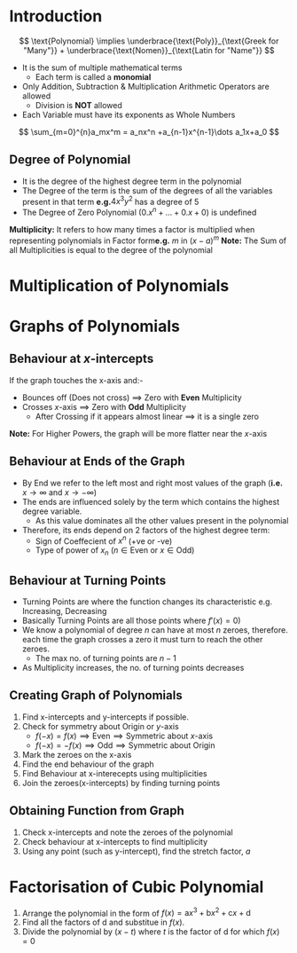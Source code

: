 # Introduction
$$
\text{Polynomial} \implies \underbrace{\text{Poly}}_{\text{Greek for "Many"}} + \underbrace{\text{Nomen}}_{\text{Latin for "Name"}}
$$

- It is the sum of multiple mathematical terms
	- Each term is called a **monomial**
- Only Addition, Subtraction & Multiplication Arithmetic Operators are allowed
	- Division is **NOT** allowed
- Each Variable must have its exponents as Whole Numbers

$$
\sum_{m=0}^{n}a_mx^m = a_nx^n +a_{n-1}x^{n-1}\dots a_1x+a_0
$$

## Degree of Polynomial
- It is the degree of the highest degree term in the polynomial
- The Degree of the term is the sum of the degrees of all the variables present in that term **e.g.**$4x^3y^2$ has a degree of $5$
- The Degree of Zero Polynomial $(0.x^n +\dots+0.x+0)$ is undefined

**Multiplicity:** It refers to how many times a factor is multiplied when representing polynomials in Factor form**e.g.** $m$ in $(x-a)^m$
**Note:** The Sum of all Multiplicities is equal to the degree of the polynomial

# Multiplication of Polynomials

# Graphs of Polynomials
## Behaviour at $x$-intercepts
If the graph touches the x-axis and:-
- Bounces off (Does not cross) $\implies$ Zero with **Even** Multiplicity
- Crosses $x$-axis $\implies$ Zero with **Odd** Multiplicity
	- After Crossing if it appears almost linear $\implies$ it is a single zero

**Note:** For Higher Powers, the graph will be more flatter near the $x$-axis

## Behaviour at Ends of the Graph
- By End we refer to the left most and right most values of the graph (**i.e.** $x\rightarrow\infty$ and $x\rightarrow-\infty$)
- The ends are influenced solely by the term which contains the highest degree variable.
	- As this value dominates all the other values present in the polynomial
- Therefore, its ends depend on 2 factors of the highest degree term:
	- Sign of Coeffecient of $x^n$ (+ve or -ve)
	- Type of power of $x_n$ $(n \in\text{Even}$ or $x\in\text{Odd})$

## Behaviour at Turning Points
- Turning Points are where the function changes its characteristic e.g. Increasing, Decreasing
- Basically Turning Points are all those points where $f'(x)=0)$
- We know a polynomial of degree $n$ can have at most $n$ zeroes, therefore. each time the graph crosses a zero it must turn to reach the other zeroes.
	- The max no. of turning points are $n-1$
- As Multiplicity increases, the no. of turning points decreases

## Creating Graph of Polynomials
1. Find x-intercepts and y-intercepts if possible.
2. Check for symmetry about Origin or $y$-axis
	- $f(-x)=f(x) \implies\text{Even} \implies\text{Symmetric about }x\text{-axis}$
	- $f(-x)=-f(x) \implies\text{Odd} \implies\text{Symmetric about Origin}$
3. Mark the zeroes on the x-axis
4. Find the end behaviour of the graph
5. Find Behaviour at x-interecepts using multiplicities
6. Join the zeroes(x-intercepts) by finding turning points

## Obtaining Function from Graph
1. Check x-intercepts and note the zeroes of the polynomial
2. Check behaviour at x-intercepts to find multiplicity
3. Using any point (such as y-intercept), find the stretch factor, $a$
# Factorisation of Cubic Polynomial
1. Arrange the polynomial in the form of $f(x) =\text{a}x^3 + \text{b}x^2 + \text{c}x + \text{d}$
2. Find all the factors of $\text{d}$ and substitue in $f(x)$.
3. Divide the polynomial by $(x-t)$ where $t$ is the factor of $\text{d}$ for which $f(x) = 0$